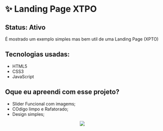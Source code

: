 <h1>✨ Landing Page XTPO </h1>

<h2>Status: Ativo </h2>

<p>É mostrado um exemplo simples mas bem util de uma Landing Page (XPTO)</p>

<h2>Tecnologias usadas: </h2>

+ HTML5
+ CSS3
+ JavaScript

<h2>Oque eu apreendi com esse projeto? </h2>

+ Slider Funcional com imagems;
+ COdigo limpo e Rafatorado;
+ Design simples; 

<center><img src = "https://user-images.githubusercontent.com/116327263/238500034-1929d690-f435-4079-92fa-5bf03cc6567a.jpg"></center>
